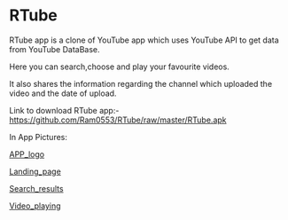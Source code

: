 # RTube
RTube app is a clone of YouTube app which uses YouTube API to get data from YouTube DataBase.

Here you can search,choose and play your favourite videos.

It also shares the information regarding the channel which uploaded the video and the date of upload.

Link to download RTube app:-  https://github.com/Ram0553/RTube/raw/master/RTube.apk

In App Pictures:

[APP_logo](https://user-images.githubusercontent.com/53968496/127119911-04ec4c4f-6d65-4f19-be68-5e01848bb73a.png)

[Landing_page](https://user-images.githubusercontent.com/53968496/127119818-0ac2a16d-9996-41d5-b80c-d58a11d282dd.jpg)

[Search_results](https://user-images.githubusercontent.com/53968496/127119941-26335ee3-56a5-4bb1-a3ae-add12f683d05.jpg)

[Video_playing](https://user-images.githubusercontent.com/53968496/127119967-48b15063-e077-4519-b655-2f0ecbdfa3ef.jpg)


